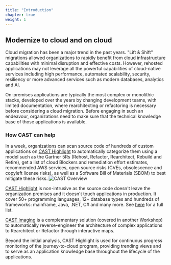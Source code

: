 ```yaml
---
title: "Introduction"
chapter: true
weight: 1
---
```


## Modernize to cloud and on cloud 

Cloud migration has been a major trend in the past years. "Lift & Shift" migrations allowed organizations to rapidly benefit from cloud infrastructure capabilities with minimal disruption and effective costs. However, rehosted applications may not leverage all the powerful capabilities of cloud-native services including high performance, automated scalability, security, resiliency or more advanced services such as modern databases, analytics and AI.

On-premises applications are typically the most complex or monolithic stacks, developed over the years by changing development teams, with limited documentation, where rearchitecting or refactoring is necessary before considering a cloud migration. Before engaging in such an endeavour, organizations need to make sure that the technical knowledge base of those applications is available.

### How CAST can help

In a week, organizations can scan source code of hundreds of custom applications on [CAST Highlight](https://learn.castsoftware.com/highlight) to automatically categorize them using a model such as the Gartner 5Rs (Rehost, Refactor, Rearchitect, Rebuild and Retire), get a list of cloud Blockers and remediation effort estimates, recommended AWS services, open source risks (CVEs, obsolescence and copyleft license risks), as well as a Software Bill of Materials (SBOM) to best mitigate these risks.
![CAST Overview](/images/Introduction.png)

[CAST Highlight](https://learn.castsoftware.com/highlight) is non-intrusive as the source code doesn't leave the organization premises and it doesn't touch applications in production. It cover 50+ programming languages, 12+ database types and hundreds of frameworks: mainframe, Java, .NET, C# and many more. See [here](https://doc.casthighlight.com/#technologycoverage) for a full list.

[CAST Imaging](https://learn.castsoftware.com/imaging) is a complementary solution (covered in another Workshop) to automatically reverse-engineer the architecture of complex applications to Rearchitect or Refactor through interactive maps.

Beyond the initial analysis, CAST Highlight is used for continuous progress monitoring of the journey-to-cloud program, providing trending views and to serve as an application knowledge base throughout the lifecycle of the applications.